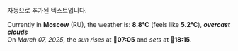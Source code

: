 
자동으로 추가된 텍스트입니다.

<!--START_SECTION:weather:moscow-->
Currently in **Moscow** (RU), the weather is: **8.8°C** (feels like **5.2°C**), ***overcast clouds***<br/>
On *March 07, 2025*, the *sun rises* at 🌅**07:05** and *sets* at 🌇**18:15**.
<!--END_SECTION:weather-->
